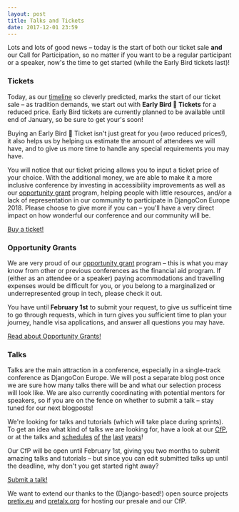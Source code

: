 ```yaml
---
layout: post
title: Talks and Tickets
date: 2017-12-01 23:59
---
```


Lots and lots of good news – today is the start of both our ticket sale **and** our Call for Participation, so no matter
if you want to be a regular participant or a speaker, now's the time to get started (while the Early Bird tickets last)!

<!-- more -->

### Tickets

Today, as our [timeline](/timeline) so cleverly predicted, marks the start of our ticket sale – as tradition demands, we
start out with **Early Bird 🐤 Tickets** for a reduced price. Early Bird tickets are currently planned to be available until
end of January, so be sure to get your's soon!

Buying an Early Bird 🐤 Ticket isn't just great for you (woo reduced prices!), it also helps us by helping us estimate the
amount of attendees we will have, and to give us more time to handle any special requirements you may have.

You will notice that our ticket pricing allows you to input a ticket price of your choice. With the additional money, we
are able to make it a more inclusive conference by investing in accessibility improvements as well as our 
[opportunity grant](/grants) program, helping people with little resources, and/or a lack of representation in our community
to participate in DjangoCon Europe 2018. Please choose to give more if you can – you'll have a very direct impact on how
wonderful our conference and our community will be.

<div class="information-buttons">
  <a class="information" href="https://pretix.eu/rose/djangocon">
    Buy a ticket!
  </a>
</div>


### Opportunity Grants

We are very proud of our [opportunity grant](/grants) program – this is what you may know from other or previous
conferences as the financial aid program.
If (either as an attendee or a speaker) paying acommodations and travelling expenses would be difficult for you, or you belong to a marginalized or underrepresented group in tech, please check it out.

You have until **February 1st** to submit your request, to give us sufficeint time to go through requests, which in turn
gives you sufficient time to plan your journey, handle visa applications, and answer all questions you may have.

<div class="information-buttons">
  <a class="information" href="https://pretix.eu/rose/djangocon">
    Read about Opportunity Grants!
  </a>
</div>

### Talks

Talks are the main attraction in a conference, especially in a single-track conference as DjangoCon Europe. We will post
a separate blog post once we are sure how many talks there will be and what our selection process will look like.
We are also currently coordinating with potential mentors for speakers, so if you are on the fence on whether to submit
a talk – stay tuned for our next blogposts!

We're looking for talks and tutorials (which will take place during sprints). To get an idea what kind
of talks we are looking for, have a look at our [CfP](https://2018.djangocontent.eu/hd/cfp), or at the talks and
[schedules](http://2013.djangocon.eu/talks/)
[of](http://2012.djangocon.eu/en/schedule/)
[the](http://2011.djangocon.eu/schedule/)
[last](https://2016.djangocon.eu/schedule/)
[years](https://2017.djangocon.eu/schedule/)!

Our CfP will be open until February 1st, giving you two months to submit amazing talks and tutorials – but since you can
edit submitted talks up until the deadline, why don't you get started right away?

<div class="information-buttons">
  <a class="information" href="https://2018.djangocontent.eu/hd/cfp">
    Submit a talk!
  </a>
</div>

We want to extend our thanks to the (Django-based!) open source projects <a href="https://pretix.eu">pretix.eu</a>
and <a href="https://pretalx.org">pretalx.org</a> for hosting our presale and our CfP.

